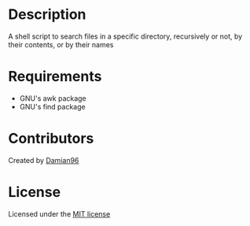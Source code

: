 # Description

A shell script to search files in a specific directory, recursively or not, by their contents, or by their names

# Requirements

* GNU's awk package
* GNU's find package

# Contributors

Created by [Damian96](https://github.com/Damian96)

# License

Licensed under the [MIT license](LICENSE)